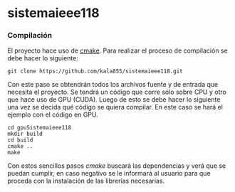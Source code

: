 # sistemaieee118

### Compilación
El proyecto hace uso de [cmake](http://www.cmake.org/). Para realizar el proceso de compilación se debe hacer lo siguiente:

    git clone https://github.com/kala855/sistemaieee118.git

Con este paso se obtendrán todos los archivos fuente y de entrada que necesita el proyecto. Se tendrá un código que corre sólo sobre CPU y otro que hace uso de GPU (CUDA). Luego de esto se debe hacer lo siguiente una vez se decida qué código se quiera compilar. En este caso se hará el ejemplo con el código en GPU.

    cd gpuSistemaieee118
    mkdir build
    cd build
    cmake ..
    make

Con estos sencillos pasos *cmake* buscará las dependencias y verá que se puedan cumplir, en caso negativo se le informará al usuario para que proceda con la instalación de las librerías necesarias.
